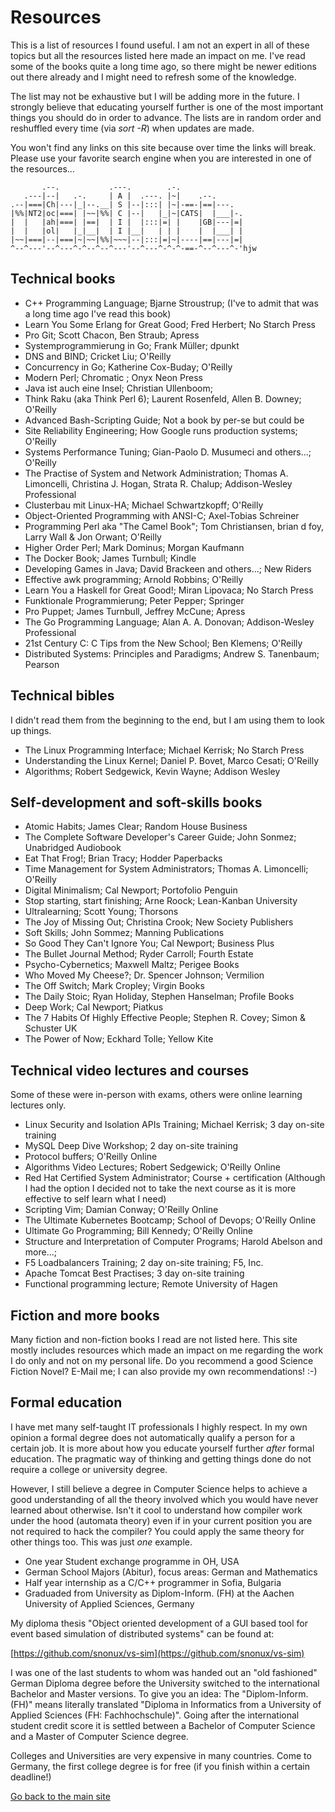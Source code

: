 # Resources

This is a list of resources I found useful. I am not an expert in all of these topics but all the resources listed here made an impact on me. I've read some of the books quite a long time ago, so there might be newer editions out there already and I might need to refresh some of the knowledge.

The list may not be exhaustive but I will be adding more in the future. I strongly believe that educating yourself further is one of the most important things you should do in order to advance. The lists are in random order and reshuffled every time (via *sort -R*) when updates are made.

You won't find any links on this site because over time the links will break. Please use your favorite search engine when you are interested in one of the resources...

```
       .--.           .---.        .-.
   .---|--|   .-.     | A |  .---. |~|    .--.
.--|===|Ch|---|_|--.__| S |--|:::| |~|-==-|==|---.
|%%|NT2|oc|===| |~~|%%| C |--|   |_|~|CATS|  |___|-.
|  |   |ah|===| |==|  | I |  |:::|=| |    |GB|---|=|
|  |   |ol|   |_|__|  | I |__|   | | |    |  |___| |
|~~|===|--|===|~|~~|%%|~~~|--|:::|=|~|----|==|---|=|
^--^---'--^---^-^--^--^---'--^---^-^-^-==-^--^---^-'hjw
```

## Technical books

* C++ Programming Language; Bjarne Stroustrup; (I've to admit that was a long time ago I've read this book)
* Learn You Some Erlang for Great Good; Fred Herbert; No Starch Press
* Pro Git; Scott Chacon, Ben Straub; Apress
* Systemprogrammierung in Go; Frank Müller; dpunkt
* DNS and BIND; Cricket Liu; O'Reilly
* Concurrency in Go; Katherine Cox-Buday; O'Reilly
* Modern Perl; Chromatic ; Onyx Neon Press
* Java ist auch eine Insel; Christian Ullenboom; 
* Think Raku (aka Think Perl 6); Laurent Rosenfeld, Allen B. Downey; O'Reilly
* Advanced Bash-Scripting Guide; Not a book by per-se but could be
* Site Reliability Engineering; How Google runs production systems; O'Reilly
* Systems Performance Tuning; Gian-Paolo D. Musumeci and others...; O'Reilly
* The Practise of System and Network Administration; Thomas A. Limoncelli, Christina J. Hogan, Strata R. Chalup; Addison-Wesley Professional
* Clusterbau mit Linux-HA; Michael Schwartzkopff; O'Reilly
* Object-Oriented Programming with ANSI-C; Axel-Tobias Schreiner
* Programming Perl aka "The Camel Book"; Tom Christiansen, brian d foy, Larry Wall & Jon Orwant; O'Reilly
* Higher Order Perl; Mark Dominus; Morgan Kaufmann
* The Docker Book; James Turnbull; Kindle
* Developing Games in Java; David Brackeen and others...; New Riders
* Effective awk programming; Arnold Robbins; O'Reilly
* Learn You a Haskell for Great Good!; Miran Lipovaca; No Starch Press
* Funktionale Programmierung; Peter Pepper; Springer
* Pro Puppet; James Turnbull, Jeffrey McCune; Apress
* The Go Programming Language; Alan A. A. Donovan; Addison-Wesley Professional
* 21st Century C: C Tips from the New School; Ben Klemens; O'Reilly
* Distributed Systems: Principles and Paradigms; Andrew S. Tanenbaum; Pearson

## Technical bibles

I didn't read them from the beginning to the end, but I am using them to look up things.

* The Linux Programming Interface; Michael Kerrisk; No Starch Press
* Understanding the Linux Kernel; Daniel P. Bovet, Marco Cesati; O'Reilly
* Algorithms; Robert Sedgewick, Kevin Wayne; Addison Wesley

## Self-development and soft-skills books

* Atomic Habits; James Clear; Random House Business
* The Complete Software Developer's Career Guide; John Sonmez; Unabridged Audiobook
* Eat That Frog!; Brian Tracy; Hodder Paperbacks
* Time Management for System Administrators; Thomas A. Limoncelli; O'Reilly
* Digital Minimalism; Cal Newport; Portofolio Penguin
* Stop starting, start finishing; Arne Roock; Lean-Kanban University
* Ultralearning; Scott Young; Thorsons
* The Joy of Missing Out; Christina Crook; New Society Publishers
* Soft Skills; John Sommez; Manning Publications
* So Good They Can't Ignore You; Cal Newport; Business Plus
* The Bullet Journal Method; Ryder Carroll; Fourth Estate
* Psycho-Cybernetics; Maxwell Maltz; Perigee Books
* Who Moved My Cheese?; Dr. Spencer Johnson; Vermilion
* The Off Switch; Mark Cropley; Virgin Books
* The Daily Stoic; Ryan Holiday, Stephen Hanselman; Profile Books
* Deep Work; Cal Newport; Piatkus
* The 7 Habits Of Highly Effective People; Stephen R. Covey; Simon & Schuster UK
* The Power of Now; Eckhard Tolle; Yellow Kite

## Technical video lectures and courses

Some of these were in-person with exams, others were online learning lectures only.

* Linux Security and Isolation APIs Training; Michael Kerrisk; 3 day on-site training
* MySQL Deep Dive Workshop; 2 day on-site training
* Protocol buffers; O'Reilly Online
* Algorithms Video Lectures; Robert Sedgewick; O'Reilly Online
* Red Hat Certified System Administrator; Course + certification (Although I had the option I decided not to take the next course as it is more effective to self learn what I need)
* Scripting Vim; Damian Conway; O'Reilly Online
* The Ultimate Kubernetes Bootcamp; School of Devops; O'Reilly Online
* Ultimate Go Programming; Bill Kennedy; O'Reilly Online
* Structure and Interpretation of Computer Programs; Harold Abelson and more...; 
* F5 Loadbalancers Training; 2 day on-site training; F5, Inc. 
* Apache Tomcat Best Practises; 3 day on-site training
* Functional programming lecture; Remote University of Hagen

## Fiction and more books

Many fiction and non-fiction books I read are not listed here. This site mostly includes resources which made an impact on me regarding the work I do only and not on my personal life. Do you recommend a good Science Fiction Novel? E-Mail me; I can also provide my own recommendations! :-)

## Formal education

I have met many self-taught IT professionals I highly respect. In my own opinion a formal degree does not automatically qualify a person for a certain job. It is more about how you educate yourself further *after* formal education. The pragmatic way of thinking and getting things done do not require a college or university degree.

However, I still believe a degree in Computer Science helps to achieve a good understanding of all the theory involved which you would have never learned about otherwise. Isn't it cool to understand how compiler work under the hood (automata theory) even if in your current position you are not required to hack the compiler? You could apply the same theory for other things too. This was just *one* example.

* One year Student exchange programme in OH, USA
* German School Majors (Abitur), focus areas: German and Mathematics
* Half year internship as a C/C++ programmer in Sofia, Bulgaria
* Graduaded from University as Diplom-Inform. (FH) at the Aachen University of Applied Sciences, Germany

My diploma thesis "Object oriented development of a GUI based tool for event based simulation of distributed systems" can be found at:

[https://github.com/snonux/vs-sim](https://github.com/snonux/vs-sim)  

I was one of the last students to whom was handed out an "old fashioned" German Diploma degree before the University switched to the international Bachelor and Master versions. To give you an idea: The "Diplom-Inform. (FH)" means literally translated "Diploma in Informatics from a University of Applied Sciences (FH: Fachhochschule)". Going after the international student credit score it is settled between a Bachelor of Computer Science and a Master of Computer Science degree. 

Colleges and Universities are very expensive in many countries. Come to Germany, the first college degree is for free (if you finish within a certain deadline!)

[Go back to the main site](./)  
